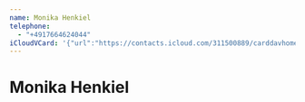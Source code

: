```yaml
---
name: Monika Henkiel
telephone:
  - "+4917664624044"
iCloudVCard: '{"url":"https://contacts.icloud.com/311500889/carddavhome/card/D285146B-BD91-4F4D-AE7D-07FC288E9444.vcf","etag":"\"l4tkosd4\"","data":"BEGIN:VCARD\r\nVERSION:3.0\r\nFN:\r\nN:Henkiel;Monika;;;\r\nUID:A4D198C3-9C0E-4E7C-8494-A4E775E2B457\r\nPRODID:-//Apple Inc.//iOS 15.5//EN\r\nREV:2025-04-03T22:05:17Z\r\nORG:;\r\nTEL:+4917664624044\r\nEND:VCARD"}'
---
```

# Monika Henkiel